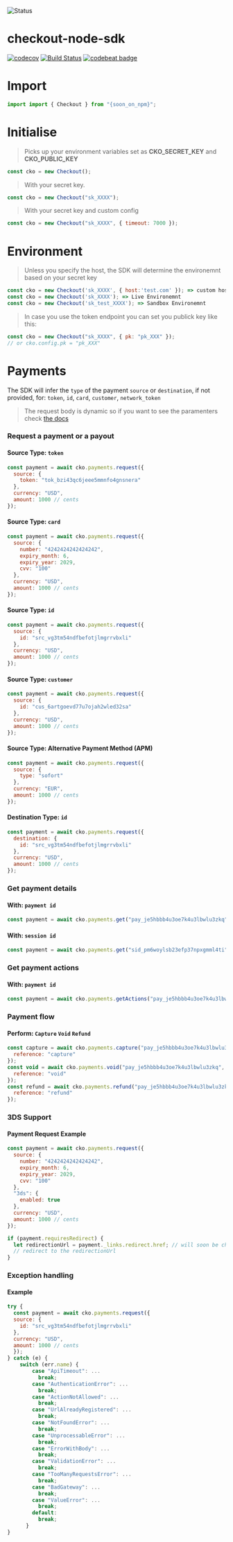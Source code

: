 ![Status](https://img.shields.io/badge/status-ALPHA-red.svg)

# checkout-node-sdk

[![codecov](https://codecov.io/gh/ioan-ghisoi-cko/checkout-node-sdk/branch/remake/graph/badge.svg)](https://codecov.io/gh/ioan-ghisoi-cko/checkout-node-sdk)
[![Build Status](https://travis-ci.org/ioan-ghisoi-cko/checkout-node-sdk.svg?branch=remake)](https://travis-ci.org/ioan-ghisoi-cko/checkout-node-sdk)
[![codebeat badge](https://codebeat.co/badges/b41734ff-7fb5-4867-94d3-ab0729bb6b69)](https://codebeat.co/projects/github-com-ioan-ghisoi-cko-checkout-node-sdk-remake)

# Import

```js
import import { Checkout } from "{soon_on_npm}";
```

# Initialise

> Picks up your environment variables set as **CKO_SECRET_KEY** and **CKO_PUBLIC_KEY**

```js
const cko = new Checkout();
```

> With your secret key.

```js
const cko = new Checkout("sk_XXXX");
```

> With your secret key and custom config

```js
const cko = new Checkout("sk_XXXX", { timeout: 7000 });
```

# Environment

> Unless you specify the host, the SDK will determine the environemnt based on your secret key

```js
const cko = new Checkout('sk_XXXX', { host:'test.com' }); => custom host
const cko = new Checkout('sk_XXXX'); => Live Environemnt
const cko = new Checkout('sk_test_XXXX'); => Sandbox Environemnt
```

> In case you use the token endpoint you can set you publick key like this:

```js
const cko = new Checkout("sk_XXXX", { pk: "pk_XXX" });
// or cko.config.pk = "pk_XXX"
```

# Payments

The SDK will infer the `type` of the payment `source` or `destination`, if not provided, for: `token`, `id`, `card`, `customer`, `network_token`

> The request body is dynamic so if you want to see the paramenters check [the docs](https://api-reference.checkout.com/#tag/Payments)

### Request a payment or a payout

#### Source Type: `token`

```js
const payment = await cko.payments.request({
  source: {
    token: "tok_bzi43qc6jeee5mmnfo4gnsnera"
  },
  currency: "USD",
  amount: 1000 // cents
});
```

#### Source Type: `card`

```js
const payment = await cko.payments.request({
  source: {
    number: "4242424242424242",
    expiry_month: 6,
    expiry_year: 2029,
    cvv: "100"
  },
  currency: "USD",
  amount: 1000 // cents
});
```

#### Source Type: `id`

```js
const payment = await cko.payments.request({
  source: {
    id: "src_vg3tm54ndfbefotjlmgrrvbxli"
  },
  currency: "USD",
  amount: 1000 // cents
});
```

#### Source Type: `customer`

```js
const payment = await cko.payments.request({
  source: {
    id: "cus_6artgoevd77u7ojah2wled32sa"
  },
  currency: "USD",
  amount: 1000 // cents
});
```

#### Source Type: Alternative Payment Method (APM)

```js
const payment = await cko.payments.request({
  source: {
    type: "sofort"
  },
  currency: "EUR",
  amount: 1000 // cents
});
```

#### Destination Type: `id`

```js
const payment = await cko.payments.request({
  destination: {
    id: "src_vg3tm54ndfbefotjlmgrrvbxli"
  },
  currency: "USD",
  amount: 1000 // cents
});
```

### Get payment details

#### With: `payment id`

```js
const payment = await cko.payments.get("pay_je5hbbb4u3oe7k4u3lbwlu3zkq");
```

#### With: `session id`

```js
const payment = await cko.payments.get("sid_pm6woylsb23efp37npxgmml4ti");
```

### Get payment actions

#### With: `payment id`

```js
const payment = await cko.payments.getActions("pay_je5hbbb4u3oe7k4u3lbwlu3zkq");
```

### Payment flow

#### Perform: `Capture` `Void` `Refund`

```js
const capture = await cko.payments.capture("pay_je5hbbb4u3oe7k4u3lbwlu3zkq", {
  reference: "capture"
});
const void = await cko.payments.void("pay_je5hbbb4u3oe7k4u3lbwlu3zkq", {
  reference: "void"
});
const refund = await cko.payments.refund("pay_je5hbbb4u3oe7k4u3lbwlu3zkq", {
  reference: "refund"
});
```

### 3DS Support

#### Payment Request Example

```js
const payment = await cko.payments.request({
  source: {
    number: "4242424242424242",
    expiry_month: 6,
    expiry_year: 2029,
    cvv: "100"
  },
  "3ds": {
    enabled: true
  },
  currency: "USD",
  amount: 1000 // cents
});

if (payment.requiresRedirect) {
  let redirectionUrl = payment._links.redirect.href; // will soon be changed to payment.redirectionUrl
  // redirect to the redirectionUrl
}
```

### Exception handling

#### Example

```js
try {
  const payment = await cko.payments.request({
  source: {
    id: "src_vg3tm54ndfbefotjlmgrrvbxli"
  },
  currency: "USD",
  amount: 1000 // cents
  });
} catch (e) {
    switch (err.name) {
        case "ApiTimeout": ...
          break;
        case "AuthenticationError": ...
          break;
        case "ActionNotAllowed": ...
          break;
        case "UrlAlreadyRegistered": ...
          break;
        case "NotFoundError": ...
          break;
        case "UnprocessableError": ...
          break;
        case "ErrorWithBody": ...
          break;
        case "ValidationError": ...
          break;
        case "TooManyRequestsError": ...
          break;
        case "BadGateway": ...
          break;
        case "ValueError": ...
          break;
        default:
          break;
      }
}
```
